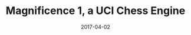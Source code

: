 ---
title: "Magnificence 1, a UCI Chess Engine"
cover: "./magnificence-1-cover.jpg"
date: "2017-04-02"
tags:
    - c++
    - chess
    - games
description: "A UCI Chess Engine with an estimated ELO of 2000. This was my first larger C++ project made back in 2017 together with Harald Bjurulf. It uses an Alpha Beta Search with transposition tables and various other optimizations. The Board representation uses a Bitboard with a move generation speed similar to Stockfish."
aim: "The aim of this project was to implement a functional UCI Chess Engine using Bitboards as well as collaborate together with Harald Bjurulf on our first larger C++ project."
github: "https://github.com/wsandst/magnificence-chess"
download: ""
authors: "William Sandström and Harald Bjurulf"
---